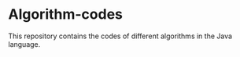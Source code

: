 # Algorithm-codes
This repository contains the codes of different algorithms in the Java language. 
